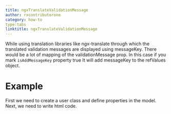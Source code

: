 ```yaml
---
title: ngxTranslateValidationMessage
author: rxcontributorone
category: how-to
type:tabs
linktitle: ngxTranslateValidationMessage
---
```


While using translation libraries like ngx-translate through which the translated validation messages are displayed using messageKey. There would be a lot of mapping of the validationMessage prop. In this case if you mark `isAddMessageKey` property true It will add messageKey to the refValues object. 

# Example

<data-scope scope="['decorator']">
First we need to create a user class and define properties in the model.
<div component="app-code" key="ngxTranslateValidationMessage-complete-model"></div> 
</data-scope>
<div component="app-code" key="ngxTranslateValidationMessage-complete-component"></div> 
Next, we need to write html code.
<div component="app-code" key="ngxTranslateValidationMessage-complete-html"></div> 
<div component="app-example-runner" ref-component="app-ngxTranslateValidationMessage-complete"></div>